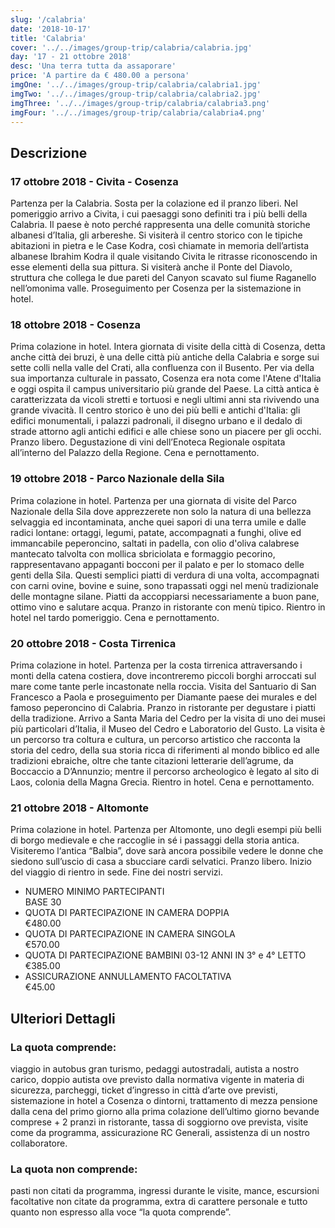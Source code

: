 ```yaml
---
slug: '/calabria'
date: '2018-10-17'
title: 'Calabria'
cover: '../../images/group-trip/calabria/calabria.jpg'
day: '17 - 21 ottobre 2018'
desc: 'Una terra tutta da assaporare'
price: 'A partire da € 480.00 a persona'
imgOne: '../../images/group-trip/calabria/calabria1.jpg'
imgTwo: '../../images/group-trip/calabria/calabria2.jpg'
imgThree: '../../images/group-trip/calabria/calabria3.png'
imgFour: '../../images/group-trip/calabria/calabria4.png'
---
```


<div class="copy">

## Descrizione

### 17 ottobre 2018 - Civita - Cosenza

Partenza per la Calabria. Sosta per la colazione ed il pranzo liberi. Nel pomeriggio arrivo a Civita, i cui paesaggi sono definiti tra i più belli della Calabria. Il paese è noto perché rappresenta una delle comunità storiche albanesi d’Italia, gli arbereshe. Si visiterà il centro storico con le tipiche abitazioni in pietra e le Case Kodra, così chiamate in memoria dell’artista albanese Ibrahim Kodra il quale visitando Civita le ritrasse riconoscendo in esse elementi della sua pittura. Si visiterà anche il Ponte del Diavolo, struttura che collega le due pareti del Canyon scavato sul fiume Raganello nell’omonima valle. Proseguimento per Cosenza per la sistemazione in hotel.

### 18 ottobre 2018 - Cosenza

Prima colazione in hotel. Intera giornata di visite della città di Cosenza, detta anche città dei bruzi, è una delle città più antiche della Calabria e sorge sui sette colli nella valle del Crati, alla confluenza con il Busento. Per via della sua importanza culturale in passato, Cosenza era nota come l'Atene d'Italia e oggi ospita il campus universitario più grande del Paese. La città antica è caratterizzata da vicoli stretti e tortuosi e negli ultimi anni sta rivivendo una grande vivacità. Il centro storico è uno dei più belli e antichi d'Italia: gli edifici monumentali, i palazzi padronali, il disegno urbano e il dedalo di strade attorno agli antichi edifici e alle chiese sono un piacere per gli occhi. Pranzo libero. Degustazione di vini dell’Enoteca Regionale ospitata all’interno del Palazzo della Regione. Cena e pernottamento.

### 19 ottobre 2018 - Parco Nazionale della Sila

Prima colazione in hotel. Partenza per una giornata di visite del Parco Nazionale della Sila dove apprezzerete non solo la natura di una bellezza selvaggia ed incontaminata, anche quei sapori di una terra umile e dalle radici lontane: ortaggi, legumi, patate, accompagnati a funghi, olive ed immancabile peperoncino, saltati in padella, con olio d'oliva calabrese mantecato talvolta con mollica sbriciolata e formaggio pecorino, rappresentavano appaganti bocconi per il palato e per lo stomaco delle genti della Sila. Questi semplici piatti di verdura di una volta, accompagnati con carni ovine, bovine e suine, sono trapassati oggi nel menù tradizionale delle montagne silane. Piatti da accoppiarsi necessariamente a buon pane, ottimo vino e salutare acqua. Pranzo in ristorante con menù tipico. Rientro in hotel nel tardo pomeriggio. Cena e pernottamento.

### 20 ottobre 2018 - Costa Tirrenica

Prima colazione in hotel. Partenza per la costa tirrenica attraversando i monti della catena costiera, dove incontreremo piccoli borghi arroccati sul mare come tante perle incastonate nella roccia. Visita del Santuario di San Francesco a Paola e proseguimento per Diamante paese dei murales e del famoso peperoncino di Calabria. Pranzo in ristorante per degustare i piatti della tradizione. Arrivo a Santa Maria del Cedro per la visita di uno dei musei più particolari d’Italia, il Museo del Cedro e Laboratorio del Gusto. La visita è un percorso tra coltura e cultura, un percorso artistico che racconta la storia del cedro, della sua storia ricca di riferimenti al mondo biblico ed alle tradizioni ebraiche, oltre che tante citazioni letterarie dell’agrume, da Boccaccio a D’Annunzio; mentre il percorso archeologico è legato al sito di Laos, colonia della Magna Grecia. Rientro in hotel. Cena e pernottamento.

### 21 ottobre 2018 - Altomonte

Prima colazione in hotel. Partenza per Altomonte, uno degli esempi più belli di borgo medievale e che raccoglie in sé i passaggi della storia antica. Visiteremo l‘antica “Balbia”, dove sarà ancora possibile vedere le donne che siedono sull’uscio di casa a sbucciare cardi selvatici. Pranzo libero. Inizio del viaggio di rientro in sede. Fine dei nostri servizi.

<div class="quota">

- <div class="left"> <span> NUMERO MINIMO PARTECIPANTI </span> </div> <div class="right"> <span> BASE 30 </span> </div>
- <div class="left"> <span> QUOTA DI PARTECIPAZIONE IN CAMERA DOPPIA </span> </div> <div class="right"> <span> €480.00 </span> </div>
- <div class="left"> <span> QUOTA DI PARTECIPAZIONE IN CAMERA SINGOLA </span> </div> <div class="right"> <span> €570.00 </span> </div>
- <div class="left"> <span> QUOTA DI PARTECIPAZIONE BAMBINI 03-12 ANNI IN 3° e 4° LETTO </span> </div> <div class="right"> <span> €385.00 </span> </div>
- <div class="left"> <span> ASSICURAZIONE ANNULLAMENTO FACOLTATIVA </span> </div> <div class="right"> <span> €45.00 </span> </div>

</div>

## Ulteriori Dettagli

### La quota comprende:

viaggio in autobus gran turismo, pedaggi autostradali, autista a nostro carico, doppio autista ove previsto dalla normativa vigente in materia di sicurezza, parcheggi, ticket d’ingresso in città d’arte ove previsti, sistemazione in hotel a Cosenza o dintorni, trattamento di mezza pensione dalla cena del primo giorno alla prima colazione dell’ultimo giorno bevande comprese + 2 pranzi in ristorante, tassa di soggiorno ove prevista, visite come da programma, assicurazione RC Generali, assistenza di un nostro collaboratore.

### La quota non comprende:

pasti non citati da programma, ingressi durante le visite, mance, escursioni facoltative non citate da programma, extra di carattere personale e tutto quanto non espresso alla voce “la quota comprende”.

</div>
